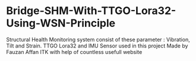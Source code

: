# Bridge-SHM-With-TTGO-Lora32-Using-WSN-Principle
Structural Health Monitoring system consist of these parameter : Vibration, Tilt and Strain. TTGO Lora32 and IMU Sensor used in this project
Made by Fauzan Affan ITK with help of countless usefull website

